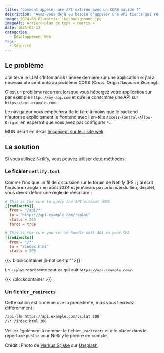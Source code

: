 ```yaml
---
title: "Comment appeler une API externe avec un CORS valide ?"
description: "Avez-vous déjà eu besoin d’appeler une API tierce qui réside sur un domaine différent ? Vous avez probablement rencontré des problèmes de CORS."
image: 2024-08-02-matrix-like-background.jpg
imageAlt: Arrière-plan de type « Matrix »
date: 2025-02-12
categories:
  - Développement Web
tags:
  - Sécurité
---
```


## Le problème

J'ai testé le LLM d'Infomaniak l'année dernière sur une application et j'ai à nouveau été confronté au problème CORS (Cross-Origin Resource Sharing).

C'est un problème récurrent lorsque vous hébergez votre application sur par exemple `https://my-app.com` et qu'elle consomme une API sur `https://api.example.com`.

Le navigateur vous empêchera de le faire à moins que le backend n'autorise explicitement le frontend avec l'en-tête `Access-Control-Allow-Origin`, en espérant que vous avez pas configurer `*`...

MDN décrit en détail [le concept sur leur site web](https://developer.mozilla.org/fr/docs/Web/HTTP/CORS).

## La solution

Si vous utilisez Netlify, vous pouvez utiliser deux méthodes :

### Le fichier `netlify.toml`

Comme l'indique un fil de discussion sur le forum de Netlify (PS : j'ai écrit l'article en anglais en août 2024 et je n'avais pas pris note du lien, désolé), vous devez définir une règle de réécriture :

```toml
# This is the rule to query the API without CORS
[[redirects]]
  from = "/api/*"
  to = "https://api.example.com/:splat"
  status = 200
  force = true

# This is the rule you set to handle soft 404 in your SPA
[[redirects]]
  from = "/*"
  to = "/index.html"
  status = 200
```

{{< blockcontainer jli-notice-tip "">}}

Le `:splat` représente tout ce qui suit `https://api.example.com/`.

{{< /blockcontainer >}}

### Un fichier `_redirects`

Cette option est la même que la précédente, mais vous l'écrivez différemment :

```txt
/api-llm https://api.example.com/:splat 200
/\* /index.html 200
```

Veillez également à nommer le fichier `_redirects` et à le placer dans le répertoire `public` pour Netlify le prenne en compte.

Crédit : Photo de [Markus Spiske](https://unsplash.com/@markusspiske?utm_content=creditCopyText&utm_medium=referral&utm_source=unsplash) sur [Unsplash](https://unsplash.com/photos/matrix-movie-still-iar-afB0QQw?utm_content=creditCopyText&utm_medium=referral&utm_source=unsplash).
